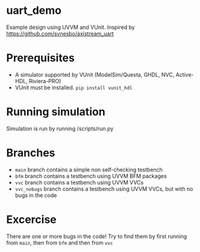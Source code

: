 # uart_demo
Example design using UVVM and VUnit. Inspired by https://github.com/svnesbo/axistream_uart

# Prerequisites

- A simulator supported by VUnit (ModelSim/Questa, GHDL, NVC, Active-HDL, Riviera-PRO)
- VUnit must be installed. `pip install vunit_hdl`

# Running simulation

Simulation is run by running /scripts/run.py

# Branches
- `main` branch contains a simple non self-checking testbench
- `bfm` branch contains a testbench using UVVM BFM packages
- `vvc` branch contains a testbench using UVVM VVCs
- `vvc_nobugs` branch contains a testbench using UVVM VVCs, but with no bugs in the code

# Excercise 
There are one or more bugs in the code!
Try to find them by first running from `main`, then from `bfm` and then from `vvc`
